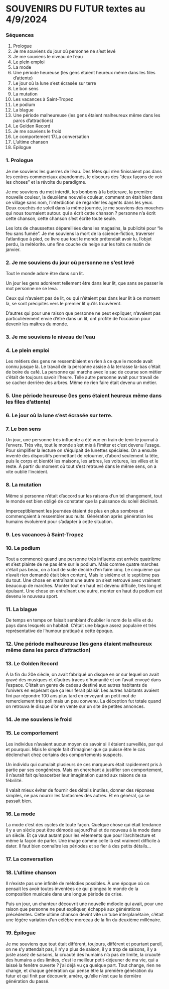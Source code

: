 # SOUVENIRS DU FUTUR textes au 4/9/2024

### Séquences

1. Prologue
2. Je me souviens du jour où personne ne s’est levé
3. Je me souviens le niveau de l’eau
4. Le plein emploi
5. La mode
6. Une période heureuse (les gens étaient heureux même dans les files d’attente)
7. Le jour où la lune s’est écrasée sur terre
8. Le bon sens
9. La mutation
10. Les vacances à Saint-Tropez
11. Le podium
12. La blague
13. Une période malheureuse (les gens étaient malheureux même dans les parcs
d’attractions)
14. Le Golden Record 
15. Je me souviens le froid 
16. Le comportement 17.La conversation 
18. L’ultime chanson 
19. Épilogue

### 1. Prologue
Je me souviens les guerres de l’eau. Des fêtes qui n’en finissaient pas dans les centres commerciaux abandonnés, le discours des “deux façons de voir les choses” et la révolte du paradigme.

Je me souviens du mot interdit, les bonbons à la betterave, la première nouvelle couleur, la deuxième nouvelle couleur, comment on était bien dans ce village sans nom, l’interdiction de regarder les agents dans les yeux. Deux couchés de soleil dans la même journée, je me souviens des mouches qui nous tournaient autour.
qui a écrit cette chanson ? personne n’a écrit cette chanson, cette chanson s’est écrite toute seule.

Les lots de chaussettes dépareillées dans les magasins, la publicité pour “le feu sans fumée”. Je me souviens la mort de la science-fiction, traverser l’atlantique à pied, ce livre que tout le monde prétendait avoir lu, l’objet perdu, la météorite.
une fine couche de neige sur les toits ce matin de janvier.
### 2. Je me souviens du jour où personne ne s’est levé
Tout le monde adore être dans son lit.

Un jour les gens adorèrent tellement être dans leur lit, que sans se passer le mot personne ne se leva.

Ceux qui n’avaient pas de lit, ou qui n’étaient pas dans leur lit à ce moment là, se sont précipités vers le premier lit qu’ils trouvèrent.

D’autres qui pour une raison que personne ne peut expliquer, n’avaient pas particulièrement envie d’être dans un lit, ont profité de l’occasion pour devenir les maîtres du monde.
### 3. Je me souviens le niveau de l’eau 
### 4. Le plein emploi
Les métiers des gens ne ressemblaient en rien à ce que le monde avait connu jusque là. Le travail de la personne assise à la terrasse là-bas c’était de boire du café. La personne qui marche avec le sac de course son métier c’était de toujours savoir l’heure. Telle autre personne avait pour travail de se cacher derrière des arbres. Même ne rien faire était devenu un métier.
### 5. Une période heureuse (les gens étaient heureux même dans les files d’attente)
### 6. Le jour où la lune s’est écrasée sur terre.
### 7. Le bon sens
Un jour, une personne très influente a été vue en train de tenir le journal à l’envers. Très vite, tout le monde s’est mis à l’imiter et c’est devenu l’usage. Pour simplifier la lecture on s’équipait de lunettes spéciales. On a ensuite inventé des dispositifs permettant de retourner, d’abord seulement la tête, puis le corps et bientôt les maisons, les arbres, les voitures, les villes et le reste. À partir du moment où tout s’est retrouvé dans le même sens, on a vite oublié l’incident.
### 8. La mutation
Même si personne n’était d’accord sur les raisons d’un tel changement, tout le monde est bien obligé de constater que la puissance du soleil déclinait.

Imperceptiblement les journées étaient de plus en plus sombres et commençaient à ressembler aux nuits. Génération après génération les humains évoluèrent pour s’adapter à cette situation.
### 9. Les vacances à Saint-Tropez 
### 10. Le podium
Tout a commencé quand une personne très influente est arrivée quatrième et s’est plainte de ne pas être sur le podium.
Mais comme quatre marches c’était pas beau, on a tout de suite décidé d’en faire cinq. Le cinquième qui n’avait rien demandé était bien content,
Mais le sixième et le septième pas du tout.
Une chose en entraînant une autre on s’est retrouvé avec vraiment beaucoup de marches.
Monter tout en haut est devenu difficile, très long et épuisant.
Une chose en entraînant une autre, monter en haut du podium est devenu le nouveau sport.
### 11. La blague
De temps en temps on faisait semblant d’oublier le nom de la ville et du pays dans lesquels on habitait. C’était une blague assez populaire et très représentative de l’humour pratiqué à cette époque.
### 12. Une période malheureuse (les gens étaient malheureux même dans les parcs d’attraction)
### 13. Le Golden Record
À la fin du 20e siècle, on avait fabriqué un disque en or sur lequel on avait gravé des musiques et d’autres traces d’humanité et on l’avait envoyé dans l’espace.
C’était un genre de cadeau destiné aux autres habitants de l’univers en espérant que ça leur ferait plaisir.
Les autres habitants avaient fini par répondre 100 ans plus tard en envoyant un petit mot de remerciement très poli mais un peu convenu. La déception fut totale quand on retrouva le disque d’or en vente sur un site de petites annonces.
### 14. Je me souviens le froid 
### 15. Le comportement
Les individus n’avaient aucun moyen de savoir si il étaient surveillés, par qui et pourquoi. Mais le simple fait d’imaginer que ça puisse être le cas déclenchait chez certains des comportements suspects.

Un individu qui cumulait plusieurs de ces marqueurs était rapidement pris à partie par ses congénères. Mais en cherchant à justifier son comportement, il n’aurait fait qu’exacerber leur imagination quand aux raisons de sa fébrilité.

Il valait mieux éviter de fournir des détails inutiles, donner des réponses simples, ne pas nourrir les fantasmes des autres. Et en général, ça se passait bien.
### 16. La mode
La mode c’est des cycles de toute façon. Quelque chose qui était tendance il y a un siècle peut être démodé aujourd’hui et de nouveau à la mode dans un siècle. Et ça vaut autant pour les vêtements que pour l’architecture et même la façon de parler. Une image comme celle là est vraiment difficile à dater. Il faut bien connaître les périodes et se fier à des petits détails...
### 17. La conversation 
### 18. L’ultime chanson
Il n’existe pas une infinité de mélodies possibles. À une époque où on pensait les avoir toutes inventées ce qui plongea le monde de la composition musicale dans une longue période de crise.

Puis un jour, un chanteur découvrit une nouvelle mélodie qui avait, pour une raison que personne ne peut expliquer, échappé aux générations précédentes. Cette ultime chanson devint vite un tube interplanétaire, c’était une légère variation d’un célèbre morceau de la fin du deuxième millénaire.
### 19. Épilogue
Je me souviens que tout était différent, toujours, différent et pourtant pareil, on ne s’y attendait pas, il n’y a plus de saison, il y a trop de saisons, il y a juste assez de saisons, la cruauté des humains n’a pas de limite, la cruauté des humains a des limites, c’est le meilleur petit-déjeuner de ma vie, qui a laissé la fenêtre ouverte ? j’ai déjà vu ça quelque part. Tout change, rien ne change, et chaque génération qui pense être la première génération du futur et qui finit par découvrir, amère, qu’elle n’est que la dernière génération du passé.
